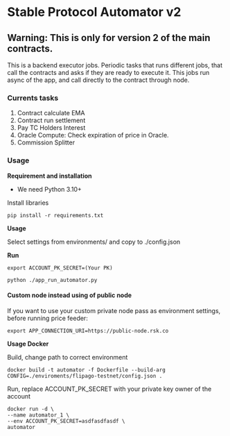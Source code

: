 # Stable Protocol Automator v2

## Warning: This is only for version 2 of the main contracts.

This is a backend executor jobs. Periodic tasks that runs different jobs, 
that call the contracts and asks if they are ready to execute it. This jobs 
run async of the app, and call directly to the contract through node. 

### Currents tasks

 1. Contract calculate EMA
 2. Contract run settlement
 3. Pay TC Holders Interest
 4. Oracle Compute: Check expiration of price in Oracle.
 5. Commission Splitter
 
### Usage

**Requirement and installation**
 
*  We need Python 3.10+

Install libraries

`pip install -r requirements.txt`

**Usage**

Select settings from environments/ and copy to ./config.json 

**Run**

`export ACCOUNT_PK_SECRET=(Your PK)`

`python ./app_run_automator.py `

#### Custom node instead using of public node

If you want to use your custom private node pass as environment settings, before running price feeder:

`export APP_CONNECTION_URI=https://public-node.rsk.co`


**Usage Docker**

Build, change path to correct environment

```
docker build -t automator -f Dockerfile --build-arg CONFIG=./enviroments/flipago-testnet/config.json .
```

Run, replace ACCOUNT_PK_SECRET  with your private key owner of the account

```
docker run -d \
--name automator_1 \
--env ACCOUNT_PK_SECRET=asdfasdfasdf \
automator
```
